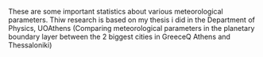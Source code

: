 These are some important statistics about various meteorological parameters. Thiw research is based on my thesis i did in the Department of Physics, UOAthens (Comparing meteorological parameters in the planetary boundary layer between the 2 biggest cities in GreeceQ Athens and Thessaloniki)
